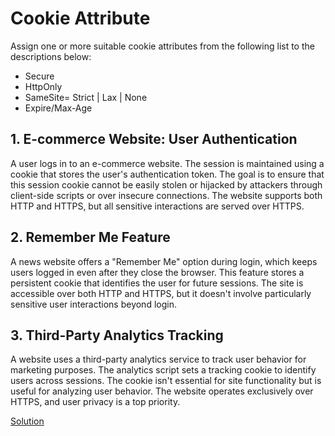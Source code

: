 # Cookie Attribute

Assign one or more suitable cookie attributes from the following list to the descriptions below:

- Secure
- HttpOnly
- SameSite= Strict | Lax | None
- Expire/Max-Age

## 1. E-commerce Website: User Authentication
A user logs in to an e-commerce website. The session is maintained using a cookie that stores the user's authentication token. The goal is to ensure that this session cookie cannot be easily stolen or hijacked by attackers through client-side scripts or over insecure connections. The website supports both HTTP and HTTPS, but all sensitive interactions are served over HTTPS.
## 2. Remember Me Feature
A news website offers a "Remember Me" option during login, which keeps users logged in even after they close the browser. This feature stores a persistent cookie that identifies the user for future sessions. The site is accessible over both HTTP and HTTPS, but it doesn't involve particularly sensitive user interactions beyond login.
## 3. Third-Party Analytics Tracking
A website uses a third-party analytics service to track user behavior for marketing purposes. The analytics script sets a tracking cookie to identify users across sessions. The cookie isn't essential for site functionality but is useful for analyzing user behavior. The website operates exclusively over HTTPS, and user privacy is a top priority.

[Solution](https://docs.google.com/document/d/1-D7RMrNAMDjcobfAfof6Gkt4cxlH_OvZTEZu5po-xS0/edit?usp=sharing)


